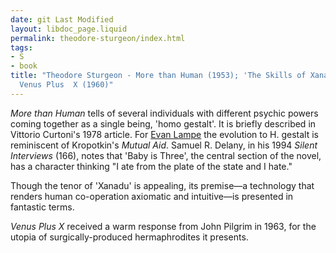 ```yaml
---
date: git Last Modified
layout: libdoc_page.liquid
permalink: theodore-sturgeon/index.html
tags:
- S
- book
title: "Theodore Sturgeon - More than Human (1953); 'The Skills of Xanadu'  (1956);
  Venus Plus  X (1960)"
---
```


_More than Human_ tells of several individuals with different psychic  powers coming together as a single being, 'homo gestalt'. It is briefly  described in Vittorio Curtoni's 1978 article. For <a href="http://tashqueedagg.wordpress.com/2012/11/11/theodore-strugeon-more-than-human-1953/"> Evan Lampe</a> the evolution to H. gestalt is reminiscent of Kropotkin's _Mutual Aid_. Samuel R. Delany, in his 1994 _Silent Interviews_ (166), notes that 'Baby is Three', the central section of the novel, has a character thinking "I ate from the plate of the state and I hate."

Though the tenor of 'Xanadu' is appealing, its premise—a technology that  renders human  co-operation axiomatic and intuitive—is presented in fantastic terms.

_Venus Plus X_ received a warm response from John Pilgrim in  1963, for the utopia of surgically-produced hermaphrodites it presents.